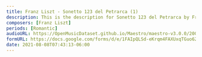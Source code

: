 ```yaml
---
title: Franz Liszt - Sonetto 123 del Petrarca (1)
description: This is the description for Sonetto 123 del Petrarca by Franz Liszt
composers: [Franz Liszt]
periods: [Romantic]
audioURL: https://OpenMusicDataset.github.io/Maestro/maestro-v3.0.0/2009/MIDI-Unprocessed_04_R1_2009_04-06_ORIG_MID--AUDIO_04_R1_2009_04_R1_2009_04_WAV.midi
formURL: https://docs.google.com/forms/d/e/1FAIpQLSd-eKrqm4FAXUxqTGuo62E_F2XN1BTud9hoSHae4mp_CJLqnQ/viewform
date: 2021-08-08T07:43:13-06:00
---
```

